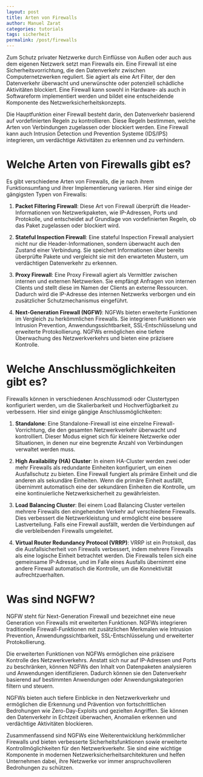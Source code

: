 ```yaml
---
layout: post
title: Arten von Firewalls
author: Manuel Zarat
categories: tutorials
tags: sicherheit
permalink: /post/firewalls
---
```


Zum Schutz privater Netzwerke durch Einflüsse von Außen oder auch aus dem eigenen Netzwerk setzt man Firewalls ein. Eine Firewall ist eine Sicherheitsvorrichtung, die den Datenverkehr zwischen Computernetzwerken reguliert. Sie agiert als eine Art Filter, der den Datenverkehr überwacht und unerwünschte oder potenziell schädliche Aktivitäten blockiert. Eine Firewall kann sowohl in Hardware- als auch in Softwareform implementiert werden und bildet eine entscheidende Komponente des Netzwerksicherheitskonzepts.

<!--excerpt_separator-->

Die Hauptfunktion einer Firewall besteht darin, den Datenverkehr basierend auf vordefinierten Regeln zu kontrollieren. Diese Regeln bestimmen, welche Arten von Verbindungen zugelassen oder blockiert werden. Eine Firewall kann auch Intrusion Detection und Prevention Systeme (IDS/IPS) integrieren, um verdächtige Aktivitäten zu erkennen und zu verhindern.

# Welche Arten von Firewalls gibt es?

Es gibt verschiedene Arten von Firewalls, die je nach ihrem Funktionsumfang und ihrer Implementierung variieren. Hier sind einige der gängigsten Typen von Firewalls:

1. **Packet Filtering Firewall**: Diese Art von Firewall überprüft die Header-Informationen von Netzwerkpaketen, wie IP-Adressen, Ports und Protokolle, und entscheidet auf Grundlage von vordefinierten Regeln, ob das Paket zugelassen oder blockiert wird.

2. **Stateful Inspection Firewall**: Eine stateful Inspection Firewall analysiert nicht nur die Header-Informationen, sondern überwacht auch den Zustand einer Verbindung. Sie speichert Informationen über bereits überprüfte Pakete und vergleicht sie mit den erwarteten Mustern, um verdächtigen Datenverkehr zu erkennen.

3. **Proxy Firewall**: Eine Proxy Firewall agiert als Vermittler zwischen internen und externen Netzwerken. Sie empfängt Anfragen von internen Clients und stellt diese im Namen der Clients an externe Ressourcen. Dadurch wird die IP-Adresse des internen Netzwerks verborgen und ein zusätzlicher Schutzmechanismus eingeführt.

4. **Next-Generation Firewall (NGFW)**: NGFWs bieten erweiterte Funktionen im Vergleich zu herkömmlichen Firewalls. Sie integrieren Funktionen wie Intrusion Prevention, Anwendungssichtbarkeit, SSL-Entschlüsselung und erweiterte Protokollierung. NGFWs ermöglichen eine tiefere Überwachung des Netzwerkverkehrs und bieten eine präzisere Kontrolle.

# Welche Anschlussmöglichkeiten gibt es?

Firewalls können in verschiedenen Anschlussmodi oder Clustertypen konfiguriert werden, um die Skalierbarkeit und Hochverfügbarkeit zu verbessern. Hier sind einige gängige Anschlussmöglichkeiten:

1. **Standalone**: Eine Standalone-Firewall ist eine einzelne Firewall-Vorrichtung, die den gesamten Netzwerkverkehr überwacht und kontrolliert. Dieser Modus eignet sich für kleinere Netzwerke oder Situationen, in denen nur eine begrenzte Anzahl von Verbindungen verwaltet werden muss.

2. **High Availability (HA) Cluster**: In einem HA-Cluster werden zwei oder mehr Firewalls als redundante Einheiten konfiguriert, um einen Ausfallschutz zu bieten. Eine Firewall fungiert als primäre Einheit und die anderen als sekundäre Einheiten. Wenn die primäre Einheit ausfällt, übernimmt automatisch eine der sekundären Einheiten die Kontrolle, um eine kontinuierliche Netzwerksicherheit zu gewährleisten.

3. **Load Balancing Cluster**: Bei einem Load Balancing Cluster verteilen mehrere Firewalls den eingehenden Verkehr auf verschiedene Firewalls. Dies verbessert die Netzwerkleistung und ermöglicht eine bessere Lastverteilung. Falls eine Firewall ausfällt, werden die Verbindungen auf die verbleibenden Firewalls umgeleitet.

4. **Virtual Router Redundancy Protocol (VRRP)**: VRRP ist ein Protokoll, das die Ausfallsicherheit von Firewalls verbessert, indem mehrere Firewalls als eine logische Einheit betrachtet werden. Die Firewalls teilen sich eine gemeinsame IP-Adresse, und im Falle eines Ausfalls übernimmt eine andere Firewall automatisch die Kontrolle, um die Konnektivität aufrechtzuerhalten.

# Was sind NGFW?

NGFW steht für Next-Generation Firewall und bezeichnet eine neue Generation von Firewalls mit erweiterten Funktionen. NGFWs integrieren traditionelle Firewall-Funktionen mit zusätzlichen Merkmalen wie Intrusion Prevention, Anwendungssichtbarkeit, SSL-Entschlüsselung und erweiterter Protokollierung.

Die erweiterten Funktionen von NGFWs ermöglichen eine präzisere Kontrolle des Netzwerkverkehrs. Anstatt sich nur auf IP-Adressen und Ports zu beschränken, können NGFWs den Inhalt von Datenpaketen analysieren und Anwendungen identifizieren. Dadurch können sie den Datenverkehr basierend auf bestimmten Anwendungen oder Anwendungskategorien filtern und steuern.

NGFWs bieten auch tiefere Einblicke in den Netzwerkverkehr und ermöglichen die Erkennung und Prävention von fortschrittlichen Bedrohungen wie Zero-Day-Exploits und gezielten Angriffen. Sie können den Datenverkehr in Echtzeit überwachen, Anomalien erkennen und verdächtige Aktivitäten blockieren.

Zusammenfassend sind NGFWs eine Weiterentwicklung herkömmlicher Firewalls und bieten verbesserte Sicherheitsfunktionen sowie erweiterte Kontrollmöglichkeiten für den Netzwerkverkehr. Sie sind eine wichtige Komponente in modernen Netzwerksicherheitsarchitekturen und helfen Unternehmen dabei, ihre Netzwerke vor immer anspruchsvolleren Bedrohungen zu schützen.

